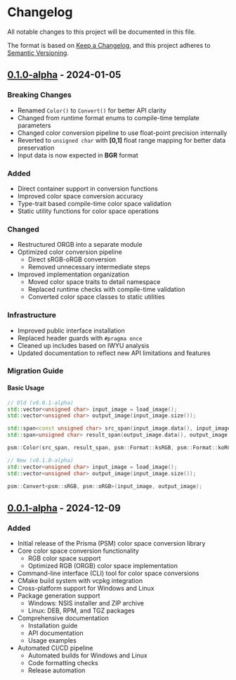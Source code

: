 # Changelog

All notable changes to this project will be documented in this file.

The format is based on [Keep a Changelog](https://keepachangelog.com/en/1.1.0/),
and this project adheres to
[Semantic Versioning](https://semver.org/spec/v2.0.0.html).

## [0.1.0-alpha] - 2024-01-05

### Breaking Changes
- Renamed `Color()` to `Convert()` for better API clarity
- Changed from runtime format enums to compile-time template parameters
- Changed color conversion pipeline to use float-point precision internally
- Reverted to `unsigned char` with **[0,1]** float range mapping for better data preservation
- Input data is now expected in **BGR** format

### Added
- Direct container support in conversion functions
- Improved color space conversion accuracy
- Type-trait based compile-time color space validation
- Static utility functions for color space operations

### Changed
- Restructured ORGB into a separate module
- Optimized color conversion pipeline
  - Direct sRGB-oRGB conversion
  - Removed unnecessary intermediate steps
- Improved implementation organization
  - Moved color space traits to detail namespace
  - Replaced runtime checks with compile-time validation
  - Converted color space classes to static utilities

### Infrastructure
- Improved public interface installation
- Replaced header guards with `#pragma once`
- Cleaned up includes based on IWYU analysis
- Updated documentation to reflect new API limitations and features

### Migration Guide

#### Basic Usage
```cpp
// Old (v0.0.1-alpha)
std::vector<unsigned char> input_image = load_image();
std::vector<unsigned char> output_image(input_image.size());

std::span<const unsigned char> src_span(input_image.data(), input_image.size());
std::span<unsigned char> result_span(output_image.data(), output_image.size());

psm::Color(src_span, result_span, psm::Format::ksRGB, psm::Format::koRGB);

// New (v0.1.0-alpha)
std::vector<unsigned char> input_image = load_image();
std::vector<unsigned char> output_image(input_image.size());

psm::Convert<psm::sRGB, psm::oRGB>(input_image, output_image);
```

## [0.0.1-alpha] - 2024-12-09

### Added
- Initial release of the Prisma (PSM) color space conversion library
- Core color space conversion functionality
  - RGB color space support
  - Optimized RGB (ORGB) color space implementation
- Command-line interface (CLI) tool for color space conversions
- CMake build system with vcpkg integration
- Cross-platform support for Windows and Linux
- Package generation support
  - Windows: NSIS installer and ZIP archive
  - Linux: DEB, RPM, and TGZ packages
- Comprehensive documentation
  - Installation guide
  - API documentation
  - Usage examples
- Automated CI/CD pipeline
  - Automated builds for Windows and Linux
  - Code formatting checks
  - Release automation

[0.1.0-alpha]: https://github.com/neg-c/psm/releases/tag/v0.1.0-alpha
[0.0.1-alpha]: https://github.com/neg-c/psm/releases/tag/v0.0.1-alpha
